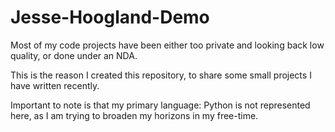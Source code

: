 # Jesse-Hoogland-Demo

Most of my code projects have been either too private and looking back low quality, or done under an NDA.  

This is the reason I created this repository, to share some small projects I have written recently.  

Important to note is that my primary language: Python is not represented here, as I am trying to broaden my horizons in my free-time.

